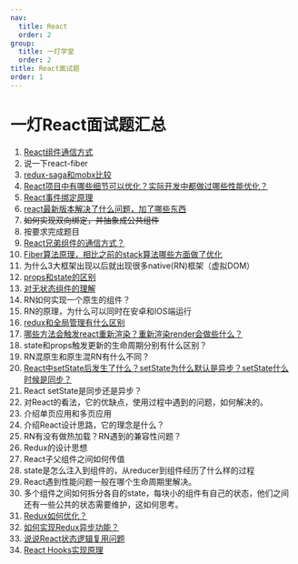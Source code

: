 ```yaml
---
nav:
  title: React
  order: 2
group:
  title: 一灯学堂
  order: 2
title: React面试题
order: 1
---
```


# 一灯React面试题汇总

1. [React组件通信方式](/react/yideng/001)
2. 说一下react-fiber
3. [redux-saga和mobx比较](/react/yideng/003)
4. [React项目中有哪些细节可以优化？实际开发中都做过哪些性能优化？](/react/yideng/004)
5. [React事件绑定原理](/react/yideng/005)
6. [react最新版本解决了什么问题，加了哪些东西](/react/yideng/006)
7. ~~如何实现双向绑定，并抽象成公共组件~~
8. 按要求完成题目
9. [React兄弟组件的通信方式？](/react/yideng/009)
10. [Fiber算法原理，相比之前的stack算法哪些方面做了优化](/react/yideng/010)
11. 为什么3大框架出现以后就出现很多native(RN)框架（虚拟DOM）
12. [props和state的区别](/react/yideng/012)
13. [对无状态组件的理解](/react/yideng/013)
14. RN如何实现一个原生的组件？
15. RN的原理，为什么可以同时在安卓和IOS端运行
16. [redux和全局管理有什么区别](/react/yideng/016)
17. [哪些方法会触发react重新渲染？重新渲染render会做些什么？](/react/yideng/017)
18. state和props触发更新的生命周期分别有什么区别？
19. RN混原生和原生混RN有什么不同？
20. [React中setState后发生了什么？setState为什么默认是异步？setState什么时候是同步？](/react/yideng/020)
21. React setState是同步还是异步？
22. 对React的看法，它的优缺点，使用过程中遇到的问题，如何解决的。
23. 介绍单页应用和多页应用
24. 介绍React设计思路，它的理念是什么？
25. RN有没有做热加载？RN遇到的兼容性问题？
26. Redux的设计思想
27. React子父组件之间如何传值
28. state是怎么注入到组件的，从reducer到组件经历了什么样的过程
29. React遇到性能问题一般在哪个生命周期里解决。
30. 多个组件之间如何拆分各自的state，每块小的组件有自己的状态，他们之间还有一些公共的状态需要维护，这如何思考。
31. [Redux如何优化？](/react/yideng/031)
32. [如何实现Redux异步功能？](/react/yideng/032)
33. [说说React状态逻辑复用问题](/react/yideng/033)
34. [React Hooks实现原理](/react/yideng/034)

